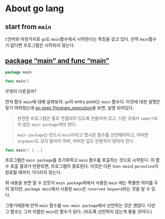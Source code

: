 # About go lang

## start from `main`
`C`언어와 마찬가지로 `go`도 `main`함수에서 시작한다는 특징을 갖고 있다. 만약 `main`함수가 없다면 프로그램은 시작되지 않는다.

## [package “main” and func “main”](https://stackoverflow.com/questions/42333488/package-main-and-func-main)

```go
package main
```

```go
func main()
```

무엇이 다른걸까?

먼저 함수 `main`에 대해 살펴보자. `go`의 entry point는 `main` 함수다. 이것에 대한 설명은 찾기 어려웠는데 [go spec Program_execution](https://golang.org/ref/spec#Program_execution)을 보면, 설명 되어있다.

>완전한 프로그램은 홀로 연결되어 있도록 만들어져 있고, 다른 곳에서 `import`되지 않은 `main package`여야 한다.
>
>`main package`는 반드시 `main`이라고 명시된 함수를 선언해야하고, 어떠한 `argument`도 갖지 말아야 하며, 어떠한 값도 반환하지 않아야 한다.

```go
func main() {...}
```

프로그램은 `main package`를 초기화하고 `main` 함수를 호출하는 것으로 시작된다.
이 함수 호출 결과가 반환되면, 프로그램이 종료된다. 이것은 다른 (`non-main`) `goroutine`이 완료될 때까지 기다리지 않는다.

위 내용을 보면 알 수 있듯이 `main package`외에서 사용된 `main` 에는 특별한 의미를 두지 않지만, `package main`에서 사용된 `main`은 `reserved keyword`라는 것을 알 수 있다.

그렇기때문에 만약 `main` 함수를 `non-main package`에서 선언하는 것은 괜찮다. 다만 그 함수는 그저 이름만 `main`인 함수가 된다. (되도록 선언하지 않는게 좋을 것이다.)

